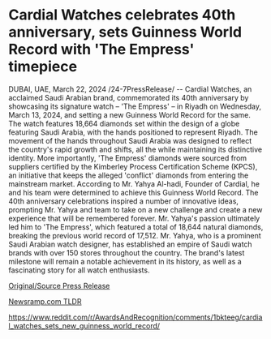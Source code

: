 # Cardial Watches celebrates 40th anniversary, sets Guinness World Record with 'The Empress' timepiece

DUBAI, UAE, March 22, 2024 /24-7PressRelease/ -- Cardial Watches, an acclaimed Saudi Arabian brand, commemorated its 40th anniversary by showcasing its signature watch – 'The Empress' – in Riyadh on Wednesday, March 13, 2024, and setting a new Guinness World Record for the same.  The watch features 18,664 diamonds set within the design of a globe featuring Saudi Arabia, with the hands positioned to represent Riyadh. The movement of the hands throughout Saudi Arabia was designed to reflect the country's rapid growth and shifts, all the while maintaining its distinctive identity. More importantly, 'The Empress' diamonds were sourced from suppliers certified by the Kimberley Process Certification Scheme (KPCS), an initiative that keeps the alleged 'conflict' diamonds from entering the mainstream market.   According to Mr. Yahya Al-hadi, Founder of Cardial, he and his team were determined to achieve this Guinness World Record. The 40th anniversary celebrations inspired a number of innovative ideas, prompting Mr. Yahya and team to take on a new challenge and create a new experience that will be remembered forever. Mr. Yahya's passion ultimately led him to 'The Empress', which featured a total of 18,644 natural diamonds, breaking the previous world record of 17,512.   Mr. Yahya, who is a prominent Saudi Arabian watch designer, has established an empire of Saudi watch brands with over 150 stores throughout the country. The brand's latest milestone will remain a notable achievement in its history, as well as a fascinating story for all watch enthusiasts. 

[Original/Source Press Release](https://www.24-7pressrelease.com/press-release/509453/cardial-watches-celebrates-40th-anniversary-sets-guinness-world-record-with-the-empress-timepiece)
                    

[Newsramp.com TLDR](None) 

https://www.reddit.com/r/AwardsAndRecognition/comments/1bkteeg/cardial_watches_sets_new_guinness_world_record/
